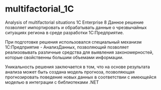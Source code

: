 # multifactorial_1C
Analysis of multifactorial situations 1С Enterprise 8
Данное решение позволяет импортировать и обрабатывать данные о чрезвычайных ситуациях региона в среде разработки 1С:Предприятие.

При подготовке решения использовался специальный механизм 1C:Предприятие - АнализДанных, позволяющий позволяет реализовывать различные средства для выявления закономерностей, которые свойственны большим объемами информации.

Уникальность решения заключается в том, что на основе результата анализа может быть создана модель прогноза, позволяющая прогнозировать поведение новых данных в соответствии с имеющейся моделью в интеграции с библиотеками .NET

